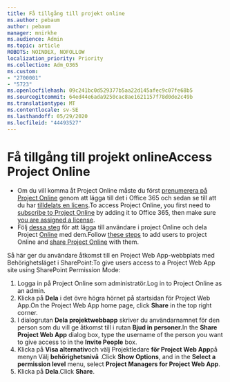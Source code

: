```yaml
---
title: Få tillgång till projekt online
ms.author: pebaum
author: pebaum
manager: mnirkhe
ms.audience: Admin
ms.topic: article
ROBOTS: NOINDEX, NOFOLLOW
localization_priority: Priority
ms.collection: Adm_O365
ms.custom:
- "2700001"
- "5723"
ms.openlocfilehash: 09c241bc0d529377b5aa22d145afec9c07fe68b5
ms.sourcegitcommit: 64ed44e6ada9250cac8ae1621157f78d0de2c49b
ms.translationtype: MT
ms.contentlocale: sv-SE
ms.lasthandoff: 05/29/2020
ms.locfileid: "44493527"
---
```

# <a name="access-project-online"></a><span data-ttu-id="0a77c-102">Få tillgång till projekt online</span><span class="sxs-lookup"><span data-stu-id="0a77c-102">Access Project Online</span></span>

- <span data-ttu-id="0a77c-103">Om du vill komma åt Project Online måste du först [prenumerera på Project Online](https://docs.microsoft.com/ProjectOnline/get-started-with-project-online) genom att lägga till det i Office 365 och sedan se till att du har [tilldelats en licens](https://docs.microsoft.com/ProjectOnline/step-1-sign-up-for-project-online#next-make-sure-you-can-get-in).</span><span class="sxs-lookup"><span data-stu-id="0a77c-103">To access Project Online, you first need to [subscribe to Project Online](https://docs.microsoft.com/ProjectOnline/get-started-with-project-online) by adding it to Office 365, then make sure [you are assigned a license](https://docs.microsoft.com/ProjectOnline/step-1-sign-up-for-project-online#next-make-sure-you-can-get-in).</span></span>
- <span data-ttu-id="0a77c-104">Följ [dessa steg](https://docs.microsoft.com/ProjectOnline/step-2-add-people-to-project-online) för att lägga till användare i project Online och dela Project [Online](https://docs.microsoft.com/ProjectOnline/step-2-add-people-to-project-online#4-finally-share-project-online-with-the-people-you-added) med dem.</span><span class="sxs-lookup"><span data-stu-id="0a77c-104">Follow [these steps](https://docs.microsoft.com/ProjectOnline/step-2-add-people-to-project-online) to add users to project Online and [share Project Online](https://docs.microsoft.com/ProjectOnline/step-2-add-people-to-project-online#4-finally-share-project-online-with-the-people-you-added) with them.</span></span>

<span data-ttu-id="0a77c-105">Så här ger du användare åtkomst till en Project Web App-webbplats med Behörighetsläget i SharePoint:</span><span class="sxs-lookup"><span data-stu-id="0a77c-105">To give users access to a Project Web App site using SharePoint Permission Mode:</span></span>

1. <span data-ttu-id="0a77c-106">Logga in på Project Online som administratör.</span><span class="sxs-lookup"><span data-stu-id="0a77c-106">Log in to Project Online as an admin.</span></span>
2. <span data-ttu-id="0a77c-107">Klicka på **Dela** i det övre högra hörnet på startsidan för Project Web App.</span><span class="sxs-lookup"><span data-stu-id="0a77c-107">On the Project Web App home page, click **Share** in the top right corner.</span></span>
3. <span data-ttu-id="0a77c-108">I dialogrutan **Dela projektwebbapp** skriver du användarnamnet för den person som du vill ge åtkomst till i rutan **Bjud in personer.**</span><span class="sxs-lookup"><span data-stu-id="0a77c-108">In the **Share Project Web App** dialog box, type the username of the person you want to give access to in the **Invite People** box.</span></span>
4. <span data-ttu-id="0a77c-109">Klicka på **Visa alternativ**och välj Projektledare **för Project Web App**på menyn Välj **behörighetsnivå** .</span><span class="sxs-lookup"><span data-stu-id="0a77c-109">Click **Show Options**, and in the **Select a permission level** menu, select **Project Managers for Project Web App**.</span></span>
5. <span data-ttu-id="0a77c-110">Klicka på **Dela**.</span><span class="sxs-lookup"><span data-stu-id="0a77c-110">Click **Share**.</span></span>
